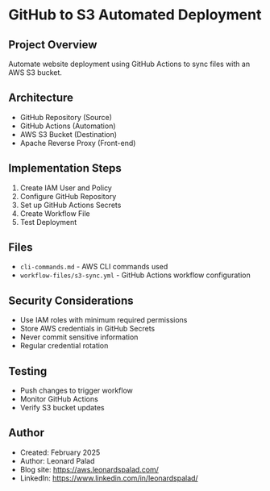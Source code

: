 # GitHub to S3 Automated Deployment

## Project Overview
Automate website deployment using GitHub Actions to sync files with an AWS S3 bucket.

## Architecture
- GitHub Repository (Source)
- GitHub Actions (Automation)
- AWS S3 Bucket (Destination)
- Apache Reverse Proxy (Front-end)

## Implementation Steps
1. Create IAM User and Policy
2. Configure GitHub Repository
3. Set up GitHub Actions Secrets
4. Create Workflow File
5. Test Deployment

## Files
- `cli-commands.md` - AWS CLI commands used
- `workflow-files/s3-sync.yml` - GitHub Actions workflow configuration

## Security Considerations
- Use IAM roles with minimum required permissions
- Store AWS credentials in GitHub Secrets
- Never commit sensitive information
- Regular credential rotation

## Testing
- Push changes to trigger workflow
- Monitor GitHub Actions
- Verify S3 bucket updates

## Author
- Created: February 2025
- Author: Leonard Palad
- Blog site: https://aws.leonardspalad.com/
- LinkedIn: https://www.linkedin.com/in/leonardspalad/
